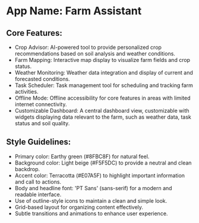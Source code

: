 # **App Name**: Farm Assistant

## Core Features:

- Crop Advisor: AI-powered tool to provide personalized crop recommendations based on soil analysis and weather conditions.
- Farm Mapping: Interactive map display to visualize farm fields and crop status.
- Weather Monitoring: Weather data integration and display of current and forecasted conditions.
- Task Scheduler: Task management tool for scheduling and tracking farm activities.
- Offline Mode: Offline accessibility for core features in areas with limited internet connectivity.
- Customizable Dashboard: A central dashboard view, customizable with widgets displaying data relevant to the farm, such as weather data, task status and soil quality.

## Style Guidelines:

- Primary color: Earthy green (#8FBC8F) for natural feel.
- Background color: Light beige (#F5F5DC) to provide a neutral and clean backdrop.
- Accent color: Terracotta (#E07A5F) to highlight important information and call to actions.
- Body and headline font: 'PT Sans' (sans-serif) for a modern and readable interface.
- Use of outline-style icons to maintain a clean and simple look.
- Grid-based layout for organizing content effectively.
- Subtle transitions and animations to enhance user experience.